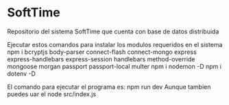 # SoftTime
Repositorio del sistema SoftTime que cuenta con base de datos distribuida

Ejecutar estos comandos para instalar los modulos requeridos en el sistema
npm i bcryptjs body-parser connect-flash connect-mongo express express-handlebars express-session handlebars method-override mongoose morgan passport passport-local multer
npm i nodemon -D
npm i dotenv -D

El comando para ejecutar el programa es: npm run dev
Aunque tambien puedes uar el node src/index.js
